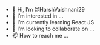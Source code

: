 - 👋 Hi, I’m @HarshVaishnani29
- 👀 I’m interested in ...
- 🌱 I’m currently learning React JS
- 💞️ I’m looking to collaborate on ...
- 📫 How to reach me ...

<!---
HarshVaishnani29/HarshVaishnani29 is a ✨ special ✨ repository because its `README.md` (this file) appears on your GitHub profile.
You can click the Preview link to take a look at your changes.
--->
